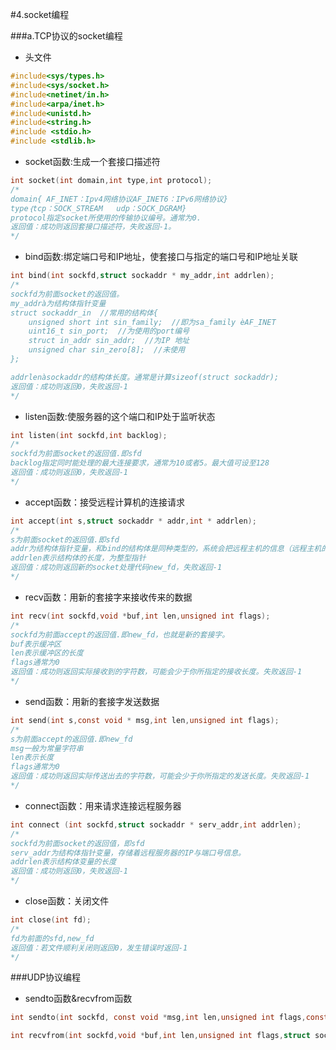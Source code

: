 #4.socket编程

###a.TCP协议的socket编程

+ 头文件

```c
#include<sys/types.h>
#include<sys/socket.h>
#include<netinet/in.h>
#include<arpa/inet.h>
#include<unistd.h>
#include<string.h>
#include <stdio.h>
#include <stdlib.h>
```

+ socket函数:生成一个套接口描述符

```c
int socket(int domain,int type,int protocol);
/*
domain{ AF_INET：Ipv4网络协议AF_INET6：IPv6网络协议}
type｛tcp：SOCK_STREAM   udp：SOCK_DGRAM}
protocol指定socket所使用的传输协议编号。通常为0.
返回值：成功则返回套接口描述符，失败返回-1。
*/
```

+ bind函数:绑定端口号和IP地址，使套接口与指定的端口号和IP地址关联

```c
int bind(int sockfd,struct sockaddr * my_addr,int addrlen);
/*
sockfd为前面socket的返回值。
my_addrà为结构体指针变量
struct sockaddr_in  //常用的结构体{
    unsigned short int sin_family;  //即为sa_family èAF_INET
    uint16_t sin_port;  //为使用的port编号
    struct in_addr sin_addr;  //为IP 地址
    unsigned char sin_zero[8];  //未使用
};

addrlenàsockaddr的结构体长度。通常是计算sizeof(struct sockaddr);
返回值：成功则返回0，失败返回-1
*/
```

+ listen函数:使服务器的这个端口和IP处于监听状态

```c
int listen(int sockfd,int backlog);
/*
sockfd为前面socket的返回值.即sfd
backlog指定同时能处理的最大连接要求，通常为10或者5。最大值可设至128
返回值：成功则返回0，失败返回-1
*/

```

+ accept函数：接受远程计算机的连接请求

```c
int accept(int s,struct sockaddr * addr,int * addrlen);
/*
s为前面socket的返回值.即sfd
addr为结构体指针变量，和bind的结构体是同种类型的，系统会把远程主机的信息（远程主机的地址和端口号信息）保存到这个指针所指的结构体中。
addrlen表示结构体的长度，为整型指针
返回值：成功则返回新的socket处理代码new_fd，失败返回-1
*/
```

+ recv函数：用新的套接字来接收传来的数据

```c
int recv(int sockfd,void *buf,int len,unsigned int flags);
/*
sockfd为前面accept的返回值.即new_fd，也就是新的套接字。
buf表示缓冲区
len表示缓冲区的长度
flags通常为0 
返回值：成功则返回实际接收到的字符数，可能会少于你所指定的接收长度。失败返回-1
*/
```

+ send函数：用新的套接字发送数据

```c
int send(int s,const void * msg,int len,unsigned int flags);
/*
s为前面accept的返回值.即new_fd
msg一般为常量字符串
len表示长度
flags通常为0
返回值：成功则返回实际传送出去的字符数，可能会少于你所指定的发送长度。失败返回-1
*/
```

+ connect函数：用来请求连接远程服务器

```c
int connect (int sockfd,struct sockaddr * serv_addr,int addrlen);
/*
sockfd为前面socket的返回值，即sfd
serv_addr为结构体指针变量，存储着远程服务器的IP与端口号信息。
addrlen表示结构体变量的长度
返回值：成功则返回0，失败返回-1
*/
```

+ close函数：关闭文件

```c
int close(int fd);
/*
fd为前面的sfd,new_fd
返回值：若文件顺利关闭则返回0，发生错误时返回-1
*/

```

###UDP协议编程

+ sendto函数&recvfrom函数

```c
int sendto(int sockfd, const void *msg,int len,unsigned int flags,const struct sockaddr *to, int tolen);

int recvfrom(int sockfd,void *buf,int len,unsigned int flags,struct sockaddr *from,int *fromlen);
```
